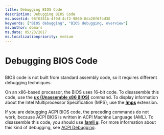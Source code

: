 ```yaml
---
title: Debugging BIOS Code
description: Debugging BIOS Code
ms.assetid: 98f0381b-4f9d-4cf2-9860-8da20f6fbd38
keywords: ["BIOS debugging", "BIOS debugging, overview"]
ms.author: domars
ms.date: 05/23/2017
ms.localizationpriority: medium
---
```


# Debugging BIOS Code


## <span id="ddk_debugging_bios_code_dbg"></span><span id="DDK_DEBUGGING_BIOS_CODE_DBG"></span>


BIOS code is not built from standard assembly code, so it requires different debugging techniques.

On an x86-based processor, the BIOS uses 16-bit code. To disassemble this code, use the [**ux (Unassemble x86 BIOS)**](ux--unassemble-x86-bios-.md) command. To display information about the Intel Multiprocessor Specification (MPS), use the [**!mps**](-mps.md) extension.

If you are debugging ACPI BIOS code, the preceding commands do not work, because ACPI BIOS is written in ACPI Machine Language (AML). To disassemble this code, you should use [**!amli u**](-amli-u.md). For more information about this kind of debugging, see [ACPI Debugging](acpi-debugging.md).

 

 





